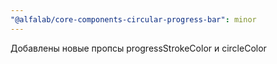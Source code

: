 ```yaml
---
"@alfalab/core-components-circular-progress-bar": minor
---
```


Добавлены новые пропсы progressStrokeColor и circleColor
